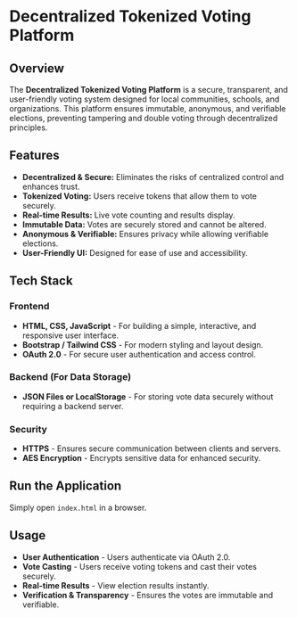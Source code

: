 # Decentralized Tokenized Voting Platform

## Overview

The **Decentralized Tokenized Voting Platform** is a secure, transparent, and user-friendly voting system designed for local communities, schools, and organizations. This platform ensures immutable, anonymous, and verifiable elections, preventing tampering and double voting through decentralized principles.

## Features

- **Decentralized & Secure:** Eliminates the risks of centralized control and enhances trust.
- **Tokenized Voting:** Users receive tokens that allow them to vote securely.
- **Real-time Results:** Live vote counting and results display.
- **Immutable Data:** Votes are securely stored and cannot be altered.
- **Anonymous & Verifiable:** Ensures privacy while allowing verifiable elections.
- **User-Friendly UI:** Designed for ease of use and accessibility.

## Tech Stack

### Frontend
- **HTML, CSS, JavaScript** - For building a simple, interactive, and responsive user interface.
- **Bootstrap / Tailwind CSS** - For modern styling and layout design.
- **OAuth 2.0** - For secure user authentication and access control.

### Backend (For Data Storage)
- **JSON Files or LocalStorage** - For storing vote data securely without requiring a backend server.

### Security
- **HTTPS** - Ensures secure communication between clients and servers.
- **AES Encryption** - Encrypts sensitive data for enhanced security.

## Run the Application

Simply open `index.html` in a browser.

## Usage

- **User Authentication** - Users authenticate via OAuth 2.0.  
- **Vote Casting** - Users receive voting tokens and cast their votes securely.  
- **Real-time Results** - View election results instantly.  
- **Verification & Transparency** - Ensures the votes are immutable and verifiable.  

